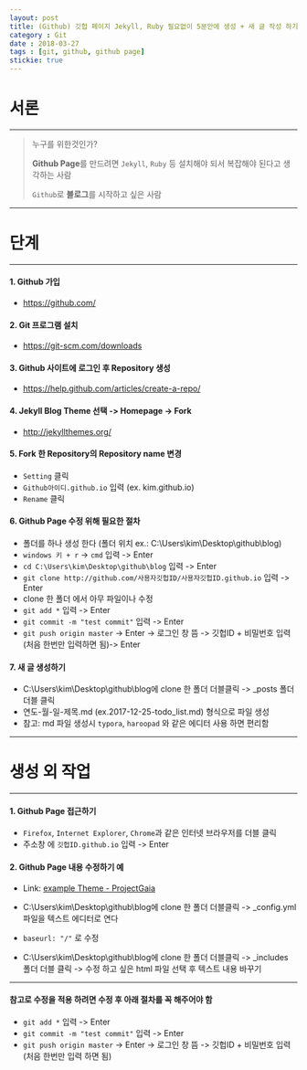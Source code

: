 ```yaml
---
layout: post
title: (Github) 깃헙 페이지 Jekyll, Ruby 필요없이 5분안에 생성 + 새 글 작성 하기
category : Git
date : 2018-03-27
tags : [git, github, github page]
stickie: true
---
```


# 서론
***
> 누구를 위한것인가?
>
> **Github Page**를 만드려면 `Jekyll`, `Ruby` 등 설치해야 되서 복잡해야 된다고 생각하는 사람
>
> `Github`로 **블로그**를 시작하고 싶은 사람

***
# 단계
***
#### 1. Github 가입
  - https://github.com/

#### 2. Git 프로그램 설치
  - https://git-scm.com/downloads

#### 3. Github 사이트에 로그인 후 Repository 생성
  - https://help.github.com/articles/create-a-repo/   

#### 4. Jekyll Blog Theme 선택 -> Homepage -> Fork
  - http://jekyllthemes.org/

#### 5. Fork 한 Repository의  Repository name 변경
  - `Setting` 클릭
  - `Github아이디.github.io` 입력 (ex. kim.github.io)
  - `Rename` 클릭  

#### 6. Github Page 수정 위해 필요한 절차
  - 폴더를 하나 생성 한다 (폴더 위치 ex.: C:\Users\kim\Desktop\github\blog)
  - `windows 키 + r` -> `cmd` 입력 -> Enter
  - `cd C:\Users\kim\Desktop\github\blog` 입력 -> Enter
  - `git clone http://github.com/사용자깃헙ID/사용자깃헙ID.github.io` 입력 -> Enter
  - clone 한 폴더 에서 아무 파일이나 수정
  - `git add *` 입력 -> Enter
  - `git commit -m "test commit"` 입력 -> Enter
  - `git push origin master` -> Enter -> 로그인 창 뜸 -> 깃헙ID + 비밀번호 입력 (처음 한번만 입력하면 됨)-> Enter

#### 7. 새 글 생성하기
  - C:\Users\kim\Desktop\github\blog에 clone 한 폴더 더블클릭 -> _posts 폴더 더블 클릭
  - 연도-월-일-제목.md (ex.2017-12-25-todo_list.md) 형식으로 파일 생성
  - 참고: md 파일 생성시 `typora`, `haroopad` 와 같은 에디터 사용 하면 편리함

***
# 생성 외 작업
***
#### 1. Github Page 접근하기
  - `Firefox`, `Internet Explorer`, `Chrome`과 같은 인터넷 브라우저를 더블 클릭
  - 주소창 에 `깃헙ID.github.io` 입력 -> Enter

#### 2. Github Page 내용 수정하기 예
  - Link: [example Theme - ProjectGaia](https://github.com/szhielelp/JekyllTheme-ProjectGaia)

  - C:\Users\kim\Desktop\github\blog에 clone 한 폴더 더블클릭 -> _config.yml 파일을 텍스트 에디터로 연다 

  - `baseurl: "/"` 로 수정

  - C:\Users\kim\Desktop\github\blog에 clone 한 폴더 더블클릭 -> 
    _includes 폴더 더블 클릭 -> 수정 하고 싶은 html 파일 선택 후 텍스트 내용 바꾸기

***


#### 참고로 수정을 적용 하려면 수정 후 아래 절차를 꼭 해주어야 함
  - `git add *` 입력 -> Enter
  - `git commit -m "test commit"` 입력 -> Enter
  - `git push origin master` -> Enter -> 로그인 창 뜸 -> 깃헙ID + 비밀번호 입력 (처음 한번만 입력 하면 됨)

